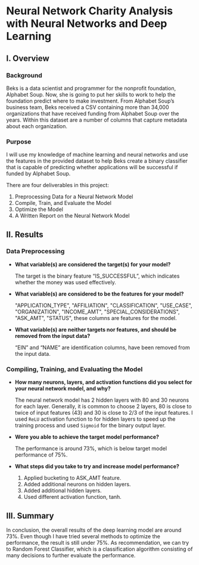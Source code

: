 # Neural Network Charity Analysis with Neural Networks and Deep Learning

## I. Overview

### Background

Beks is a data scientist and programmer for the nonprofit foundation, Alphabet Soup. Now, she is going to put her skills to work to help the foundation predict where to make investment. From Alphabet Soup’s business team, Beks received a CSV containing more than 34,000 organizations that have received funding from Alphabet Soup over the years. Within this dataset are a number of columns that capture metadata about each organization.

### Purpose

I will use my knowledge of machine learning and neural networks and use the features in the provided dataset to help Beks create a binary classifier that is capable of predicting whether applications will be successful if funded by Alphabet Soup.

There are four deliverables in this project:

1.	 Preprocessing Data for a Neural Network Model
2.	 Compile, Train, and Evaluate the Model
3.	 Optimize the Model
4.	 A Written Report on the Neural Network Model 

## II. Results

### Data Preprocessing

- **What variable(s) are considered the target(s) for your model?**

    The target is the binary feature “IS_SUCCESSFUL”, which indicates whether the money was used effectively. 

- **What variable(s) are considered to be the features for your model?**

    "APPLICATION_TYPE", "AFFILIATION", "CLASSIFICATION", "USE_CASE", "ORGANIZATION", "INCOME_AMT", "SPECIAL_CONSIDERATIONS", "ASK_AMT", "STATUS", these columns are features for the model.

- **What variable(s) are neither targets nor features, and should be removed from the input data?**

    “EIN” and “NAME” are identification columns, have been removed from the input data.

### Compiling, Training, and Evaluating the Model

- **How many neurons, layers, and activation functions did you select for your neural network model, and why?**

     The neural network model has 2 hidden layers with 80 and 30 neurons for each layer. Generally, it is common to choose 2 layers, 80 is close to twice of input features (43) and 30 is close to 2/3 of the input features. I used ```ReLU``` activation function to for hidden layers to speed up the training process and used ```Sigmoid``` for the binary output layer.


- **Were you able to achieve the target model performance?**

     The performance is around 73%, which is below target model performance of 75%.

- **What steps did you take to try and increase model performance?**
    1.	Applied bucketing to ASK_AMT feature.
    2.	Added additional neurons on hidden layers.
    3.	Added additional hidden layers.
    4.	Used different activation function, tanh.

## III. Summary

In conclusion, the overall results of the deep learning model are around 73%. Even though I have tried several methods to optimize the performance, the result is still under 75%. As recommendation, we can try to Random Forest Classifier, which is a classification algorithm consisting of many decisions to further evaluate the performance.


